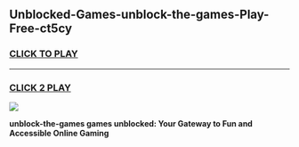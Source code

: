 
## Unblocked-Games-unblock-the-games-Play-Free-ct5cy
<h3>
<a href="https://premium76.site?title=unblock-the-games&ref=23A">CLICK TO PLAY</a></h3>
<hr>

<h3>
<a href="https://premium76.site?title=unblock-the-games&ref=23A">CLICK 2 PLAY</a>
  
</h3>

<a href="https://premium76.site?title=unblock-the-games&ref=23A"><img src="https://clearcache.store/games.png"></a>


**unblock-the-games games unblocked: Your Gateway to Fun and Accessible Online Gaming**
